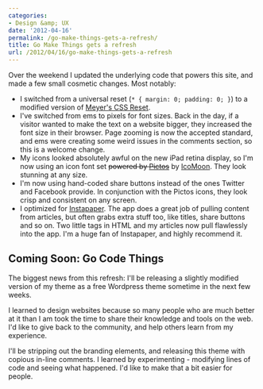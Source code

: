 ```yaml
---
categories:
- Design &amp; UX
date: '2012-04-16'
permalink: /go-make-things-gets-a-refresh/
title: Go Make Things gets a refresh
url: /2012/04/16/go-make-things-gets-a-refresh
---
```


Over the weekend I updated the underlying code that powers this site, and made a few small cosmetic changes. Most notably:

<ul>
<li>I switched from a universal reset (<code>* { margin: 0; padding: 0; }</code>) to a modified version of <a href="http://meyerweb.com/eric/tools/css/reset/">Meyer's CSS Reset</a>.</li>
<li>I've switched from ems to pixels for font sizes. Back in the day, if a visitor wanted to make the text on a website bigger, they increased the font size in their browser. Page zooming is now the accepted standard, and ems were creating some weird issues in the comments section, so this is a welcome change.</li>
<li>My icons looked absolutely awful on the new iPad retina display, so I'm now using an icon font set <del datetime="2012-04-19T00:59:42+00:00">powered by <a href="http://pictos.cc/">Pictos</a></del> by <a href="http://keyamoon.com/icomoon/">IcoMoon</a>. They look stunning at any size.</li>
<li>I'm now using hand-coded share buttons instead of the ones Twitter and Facebook provide. In conjunction with the Pictos icons, they look crisp and consistent on any screen.</li>
<li>I optimized for <a href="http://www.instapaper.com/">Instapaper</a>. The app does a great job of pulling content from articles, but often grabs extra stuff too, like titles, share buttons and so on. Two little tags in HTML and my articles now pull flawlessly into the app. I'm a huge fan of Instapaper, and highly recommend it.</li>
</ul>

<h2>Coming Soon: Go Code Things</h2>

The biggest news from this refresh: I'll be releasing a slightly modified version of my theme as a free Wordpress theme sometime in the next few weeks.

I learned to design websites because so many people who are much better at it than I am took the time to share their knowledge and tools on the web. I'd like to give back to the community, and help others learn from my experience.

I'll be stripping out the branding elements, and releasing this theme with copious in-line comments. I learned by experimenting - modifying lines of code and seeing what happened. I'd like to make that a bit easier for people.